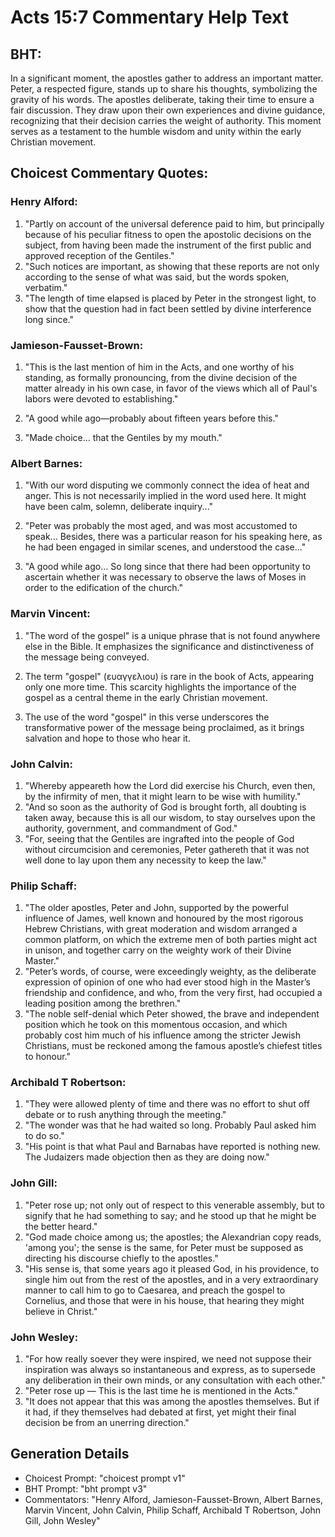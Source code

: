 # Acts 15:7 Commentary Help Text

## BHT:
In a significant moment, the apostles gather to address an important matter. Peter, a respected figure, stands up to share his thoughts, symbolizing the gravity of his words. The apostles deliberate, taking their time to ensure a fair discussion. They draw upon their own experiences and divine guidance, recognizing that their decision carries the weight of authority. This moment serves as a testament to the humble wisdom and unity within the early Christian movement.

## Choicest Commentary Quotes:
### Henry Alford:
1. "Partly on account of the universal deference paid to him, but principally because of his peculiar fitness to open the apostolic decisions on the subject, from having been made the instrument of the first public and approved reception of the Gentiles."
2. "Such notices are important, as showing that these reports are not only according to the sense of what was said, but the words spoken, verbatim."
3. "The length of time elapsed is placed by Peter in the strongest light, to show that the question had in fact been settled by divine interference long since."

### Jamieson-Fausset-Brown:
1. "This is the last mention of him in the Acts, and one worthy of his standing, as formally pronouncing, from the divine decision of the matter already in his own case, in favor of the views which all of Paul's labors were devoted to establishing."

2. "A good while ago—probably about fifteen years before this."

3. "Made choice... that the Gentiles by my mouth."

### Albert Barnes:
1. "With our word disputing we commonly connect the idea of heat and anger. This is not necessarily implied in the word used here. It might have been calm, solemn, deliberate inquiry..." 

2. "Peter was probably the most aged, and was most accustomed to speak... Besides, there was a particular reason for his speaking here, as he had been engaged in similar scenes, and understood the case..." 

3. "A good while ago... So long since that there had been opportunity to ascertain whether it was necessary to observe the laws of Moses in order to the edification of the church."

### Marvin Vincent:
1. "The word of the gospel" is a unique phrase that is not found anywhere else in the Bible. It emphasizes the significance and distinctiveness of the message being conveyed.

2. The term "gospel" (ευαγγελιου) is rare in the book of Acts, appearing only one more time. This scarcity highlights the importance of the gospel as a central theme in the early Christian movement.

3. The use of the word "gospel" in this verse underscores the transformative power of the message being proclaimed, as it brings salvation and hope to those who hear it.

### John Calvin:
1. "Whereby appeareth how the Lord did exercise his Church, even then, by the infirmity of men, that it might learn to be wise with humility."
2. "And so soon as the authority of God is brought forth, all doubting is taken away, because this is all our wisdom, to stay ourselves upon the authority, government, and commandment of God."
3. "For, seeing that the Gentiles are ingrafted into the people of God without circumcision and ceremonies, Peter gathereth that it was not well done to lay upon them any necessity to keep the law."

### Philip Schaff:
1. "The older apostles, Peter and John, supported by the powerful influence of James, well known and honoured by the most rigorous Hebrew Christians, with great moderation and wisdom arranged a common platform, on which the extreme men of both parties might act in unison, and together carry on the weighty work of their Divine Master."
2. "Peter’s words, of course, were exceedingly weighty, as the deliberate expression of opinion of one who had ever stood high in the Master’s friendship and confidence, and who, from the very first, had occupied a leading position among the brethren."
3. "The noble self-denial which Peter showed, the brave and independent position which he took on this momentous occasion, and which probably cost him much of his influence among the stricter Jewish Christians, must be reckoned among the famous apostle’s chiefest titles to honour."

### Archibald T Robertson:
1. "They were allowed plenty of time and there was no effort to shut off debate or to rush anything through the meeting."
2. "The wonder was that he had waited so long. Probably Paul asked him to do so."
3. "His point is that what Paul and Barnabas have reported is nothing new. The Judaizers made objection then as they are doing now."

### John Gill:
1. "Peter rose up; not only out of respect to this venerable assembly, but to signify that he had something to say; and he stood up that he might be the better heard."
2. "God made choice among us; the apostles; the Alexandrian copy reads, 'among you'; the sense is the same, for Peter must be supposed as directing his discourse chiefly to the apostles."
3. "His sense is, that some years ago it pleased God, in his providence, to single him out from the rest of the apostles, and in a very extraordinary manner to call him to go to Caesarea, and preach the gospel to Cornelius, and those that were in his house, that hearing they might believe in Christ."

### John Wesley:
1. "For how really soever they were inspired, we need not suppose their inspiration was always so instantaneous and express, as to supersede any deliberation in their own minds, or any consultation with each other."
2. "Peter rose up — This is the last time he is mentioned in the Acts."
3. "It does not appear that this was among the apostles themselves. But if it had, if they themselves had debated at first, yet might their final decision be from an unerring direction."


## Generation Details
- Choicest Prompt: "choicest prompt v1"
- BHT Prompt: "bht prompt v3"
- Commentators: "Henry Alford, Jamieson-Fausset-Brown, Albert Barnes, Marvin Vincent, John Calvin, Philip Schaff, Archibald T Robertson, John Gill, John Wesley"
